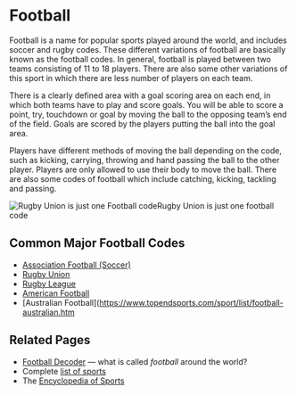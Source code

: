 

#  Football

Football is a name for popular sports played around the world, and includes soccer and rugby codes. These different variations of football are basically known as the football codes. In general, football is played between two teams consisting of 11 to 18 players. There are also some  other variations  of this sport in which there are less number of players on each team.

There is a clearly defined area with a goal scoring area on each end, in which both teams have to play and score goals. You will be able to score a point, try, touchdown or goal by moving the ball to the opposing team’s end of the field. Goals are scored by the players putting the ball into the goal area.

Players have different methods of moving the ball depending on the code, such as kicking, carrying, throwing and hand passing the ball to the other player. Players are only allowed to use their body to move the ball. There are also some codes of football which include catching, kicking, tackling and passing.

![Rugby Union is just one Football code](https://www.topendsports.com/sport/union/images/rugby-unsplash.jpg)Rugby Union is just one football code

## Common Major Football Codes

-   [](https://www.topendsports.com/sport/list/football-american.htm)[Association Football (Soccer)](https://www.topendsports.com/sport/list/football-association.htm)
-   [Rugby Union](https://www.topendsports.com/sport/list/rugby-union.htm)
-   [Rugby League](https://www.topendsports.com/sport/list/rugby-league.htm)
-   [American Football](https://www.topendsports.com/sport/list/football-american.htm)
-   [Australian Football](https://www.topendsports.com/sport/list/football-australian.htm

## Related Pages

-   [Football Decoder](https://www.topendsports.com/sport/football-sports.htm)  — what is called  _football_  around the world?
-   Complete  [list of sports](https://www.topendsports.com/sport/list/index.htm)
-   The  [Encyclopedia of Sports](https://www.topendsports.com/sport/encyclopedia.htm)
